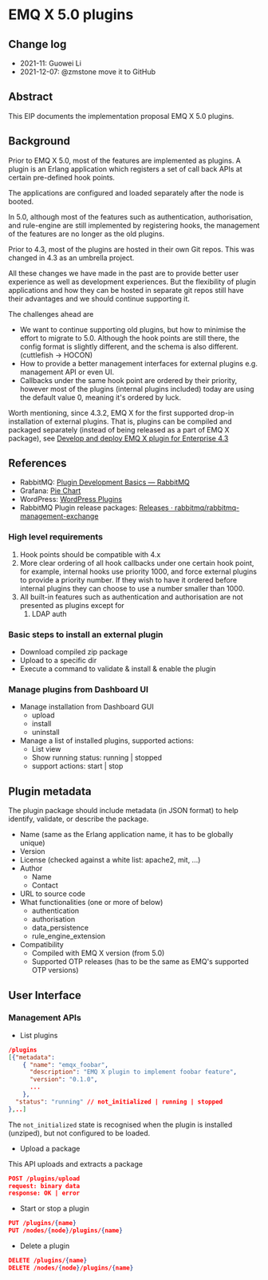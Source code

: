 # EMQ X 5.0 plugins

## Change log

* 2021-11: Guowei Li
* 2021-12-07: @zmstone move it to GitHub

## Abstract

This EIP documents the implementation proposal EMQ X 5.0 plugins.

## Background

Prior to EMQ X 5.0, most of the features are implemented as plugins. A plugin is an Erlang application which registers a set of call back APIs at certain pre-defined hook points.

The applications are configured and loaded separately after the node is booted.

In 5.0, although most of the features such as authentication, authorisation, and rule-engine are still implemented by registering hooks, the management of the features are no longer as the old plugins. 

Prior to 4.3, most of the plugins are hosted in their own Git repos. This was changed in 4.3 as an umbrella project.

All these changes we have made in the past are to provide better user experience as well as development experiences. But the flexibility of plugin applications and how they can be hosted in separate git repos still have their advantages and we should continue supporting it.

The challenges ahead are

- We want to continue supporting old plugins, but how to minimise the effort to migrate to 5.0.
Although the hook points are still there, the config format is slightly different, and the schema is also different. (cuttlefish → HOCON)
- How to provide a better management interfaces for external plugins e.g. management API or even UI.
- Callbacks under the same hook point are ordered by their priority, however most of the plugins (internal plugins included) today are using the default value 0, meaning it's ordered by luck.

Worth mentioning, since 4.3.2, EMQ X for the first supported drop-in installation of external plugins. That is, plugins can be compiled and packaged separately (instead of being released as a part of EMQ X package), see [Develop and deploy EMQ X plugin for Enterprise 4.3](https://emqx.atlassian.net/wiki/spaces/EMQX/blog/2021/05/23/168591472)

## References

- RabbitMQ: [Plugin Development Basics — RabbitMQ](https://www.rabbitmq.com/plugin-development.html)
- Grafana: [Pie Chart](https://grafana.com/grafana/plugins/grafana-piechart-panel/)
- WordPress: [WordPress Plugins](https://wordpress.org/plugins/)
- RabbitMQ Plugin release packages: [Releases · rabbitmq/rabbitmq-management-exchange](https://github.com/rabbitmq/rabbitmq-management-exchange/releases)

### High level requirements

1. Hook points should be compatible with 4.x
2. More clear ordering of all hook callbacks under one certain hook point, for example, internal hooks use priority 1000, and force external plugins to provide a priority number. If they wish to have it ordered before internal plugins they can choose to use a number smaller than 1000.
3. All built-in features such as authentication and authorisation are not presented as plugins except for
    1. LDAP auth

### Basic steps to install an external plugin

- Download compiled zip package
- Upload to a specific dir
- Execute a command to validate & install & enable the plugin

### Manage plugins from Dashboard UI

- Manage installation from Dashboard GUI
    - upload
    - install
    - uninstall
- Manage a list of installed plugins, supported actions:
    - List view
    - Show running status: running | stopped
    - support actions: start | stop

## Plugin metadata

The plugin package should include metadata (in JSON format) to help identify, validate, or describe the package.

- Name (same as the Erlang application name, it has to be globally unique)
- Version
- License (checked against a white list: apache2, mit, ...)
- Author
    - Name
    - Contact
- URL to source code
- What functionalities (one or more of below)
    - authentication
    - authorisation
    - data_persistence
    - rule_engine_extension
- Compatibility
    - Compiled with EMQ X version (from 5.0)
    - Supported OTP releases (has to be the same as EMQ's supported OTP versions)

## User Interface

### Management **APIs**

- List plugins

```json
/plugins
[{"metadata":
    { "name": "emqx_foobar",
      "description": "EMQ X plugin to implement foobar feature",
      "version": "0.1.0",
      ...
    },
  "status": "running" // not_initialized | running | stopped
},..]
```

The `not_initialized` state is recognised when the plugin is installed (unziped), but not configured to be loaded.

- Upload a package

This API uploads and extracts a package

```json
POST /plugins/upload
request: binary data
response: OK | error
```

- Start or stop a plugin

```json
PUT /plugins/{name}
PUT /nodes/{node}/plugins/{name}
```

- Delete a plugin

```json
DELETE /plugins/{name}
DELETE /nodes/{node}/plugins/{name}
```

